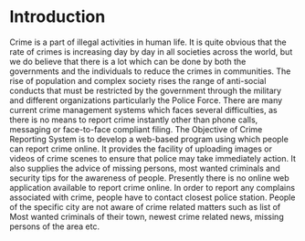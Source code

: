 # Introduction
Crime is a part of illegal activities in human life. It is quite obvious that the rate of crimes is increasing day by day in all societies across the world, but we do believe that there is a lot which can be done by both the governments and the individuals to reduce the crimes in communities. The rise of population and complex society rises the range of anti-social conducts that must be restricted by the government through the military and different organizations particularly the Police Force. There are many current crime management systems which faces several difficulties, as there is no means to report crime instantly other than phone calls, messaging or face-to-face compliant filing. The Objective of Crime Reporting System is to develop a web-based program using which people can report crime online. It provides the facility of uploading images or videos of crime scenes to ensure that police may take immediately action. It also supplies the advice of missing persons, most wanted criminals and security tips for the awareness of people. Presently there is no online web application available to report crime online. In order to report any complains associated with crime, people have to contact closest police station. People of the specific city are not aware of crime related matters such as list of Most wanted criminals of their town, newest crime related news, missing persons of the area etc.
